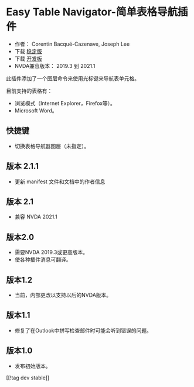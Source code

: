 # Easy Table Navigator-简单表格导航插件 #

* 作者： Corentin Bacqué-Cazenave, Joseph Lee
* 下载 [稳定版][1]
* 下载 [开发板][2]
* NVDA兼容版本： 2019.3 到 2021.1

此插件添加了一个图层命令来使用光标键来导航表单元格。

目前支持的表格有：

* 浏览模式（Internet Explorer，Firefox等）。
* Microsoft Word。

## 快捷键

* 切换表格导航器图层（未指定）。

## 版本 2.1.1

* 更新 manifest 文件和文档中的作者信息

## 版本 2.1

* 兼容 NVDA 2021.1

## 版本2.0

* 需要NVDA 2019.3或更高版本。
* 使各种插件消息可翻译。

## 版本1.2

* 当前，内部更改以支持以后的NVDA版本。

## 版本1.1

* 修复了在Outlook中拼写检查邮件时可能会听到错误的问题。

## 版本1.0

*   发布初始版本。

[[!tag dev stable]]

[1]: https://addons.nvda-project.org/files/get.php?file=etn

[2]: https://addons.nvda-project.org/files/get.php?file=etn-dev

